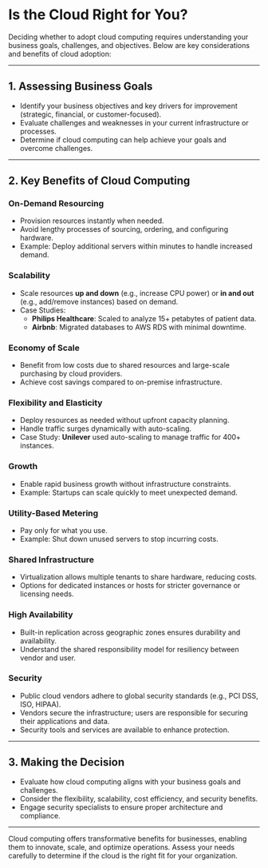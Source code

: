 # Is the Cloud Right for You?

Deciding whether to adopt cloud computing requires understanding your business goals, challenges, and objectives. Below are key considerations and benefits of cloud adoption:

---

## 1. Assessing Business Goals

- Identify your business objectives and key drivers for improvement (strategic, financial, or customer-focused).
- Evaluate challenges and weaknesses in your current infrastructure or processes.
- Determine if cloud computing can help achieve your goals and overcome challenges.

---

## 2. Key Benefits of Cloud Computing

### On-Demand Resourcing

- Provision resources instantly when needed.
- Avoid lengthy processes of sourcing, ordering, and configuring hardware.
- Example: Deploy additional servers within minutes to handle increased demand.

### Scalability

- Scale resources **up and down** (e.g., increase CPU power) or **in and out** (e.g., add/remove instances) based on demand.
- Case Studies:
  - **Philips Healthcare**: Scaled to analyze 15+ petabytes of patient data.
  - **Airbnb**: Migrated databases to AWS RDS with minimal downtime.

### Economy of Scale

- Benefit from low costs due to shared resources and large-scale purchasing by cloud providers.
- Achieve cost savings compared to on-premise infrastructure.

### Flexibility and Elasticity

- Deploy resources as needed without upfront capacity planning.
- Handle traffic surges dynamically with auto-scaling.
- Case Study: **Unilever** used auto-scaling to manage traffic for 400+ instances.

### Growth

- Enable rapid business growth without infrastructure constraints.
- Example: Startups can scale quickly to meet unexpected demand.

### Utility-Based Metering

- Pay only for what you use.
- Example: Shut down unused servers to stop incurring costs.

### Shared Infrastructure

- Virtualization allows multiple tenants to share hardware, reducing costs.
- Options for dedicated instances or hosts for stricter governance or licensing needs.

### High Availability

- Built-in replication across geographic zones ensures durability and availability.
- Understand the shared responsibility model for resiliency between vendor and user.

### Security

- Public cloud vendors adhere to global security standards (e.g., PCI DSS, ISO, HIPAA).
- Vendors secure the infrastructure; users are responsible for securing their applications and data.
- Security tools and services are available to enhance protection.

---

## 3. Making the Decision

- Evaluate how cloud computing aligns with your business goals and challenges.
- Consider the flexibility, scalability, cost efficiency, and security benefits.
- Engage security specialists to ensure proper architecture and compliance.

---

Cloud computing offers transformative benefits for businesses, enabling them to innovate, scale, and optimize operations. Assess your needs carefully to determine if the cloud is the right fit for your organization.
